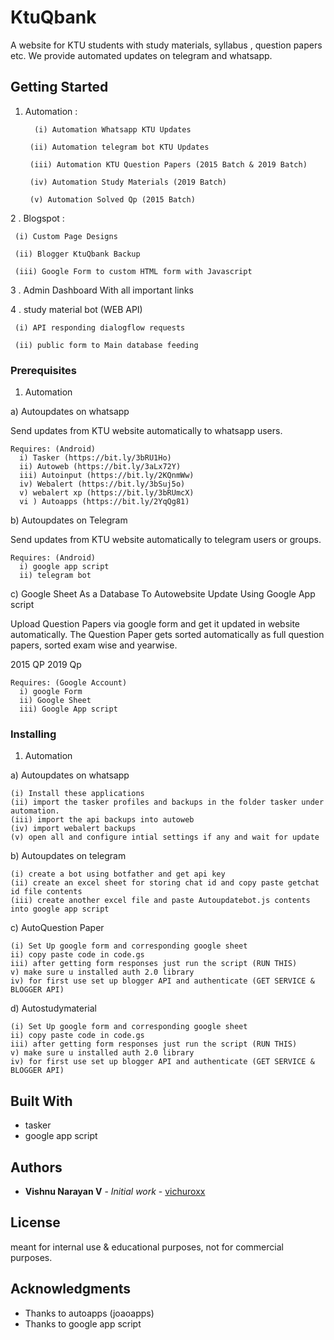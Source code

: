 # KtuQbank

A website for KTU students with study materials, syllabus , question papers etc. We provide automated updates on telegram and whatsapp.

## Getting Started

1. Automation : 
   
         (i) Automation Whatsapp KTU Updates
   
        (ii) Automation telegram bot KTU Updates
   
        (iii) Automation KTU Question Papers (2015 Batch & 2019 Batch)
        
        (iv) Automation Study Materials (2019 Batch)
        
        (v) Automation Solved Qp (2015 Batch)
   
2 . Blogspot :

     (i) Custom Page Designs
   
     (ii) Blogger KtuQbank Backup
   
     (iii) Google Form to custom HTML form with Javascript
   
3 . Admin Dashboard With all important links 

4 . study material bot (WEB API) 
   
     (i) API responding dialogflow requests
   
     (ii) public form to Main database feeding
   

### Prerequisites

1. Automation

a) Autoupdates on whatsapp

Send updates from KTU website automatically to whatsapp users.

```
Requires: (Android)
  i) Tasker (https://bit.ly/3bRU1Ho)
  ii) Autoweb (https://bit.ly/3aLx72Y)
  iii) Autoinput (https://bit.ly/2KQnmWw)
  iv) Webalert (https://bit.ly/3bSuj5o)
  v) webalert xp (https://bit.ly/3bRUmcX)
  vi ) Autoapps (https://bit.ly/2YqQg81)
```

b) Autoupdates on Telegram

Send updates from KTU website automatically to telegram users or groups.

```
Requires: (Android)
  i) google app script
  ii) telegram bot
```

c) Google Sheet As a Database To Autowebsite Update Using Google App script

Upload Question Papers via google form and get it updated in website automatically. The Question Paper gets sorted automatically as full question papers, sorted exam wise and yearwise.

   2015 QP
   2019 Qp

```
Requires: (Google Account)
  i) google Form
  ii) Google Sheet
  iii) Google App script
```


### Installing

1. Automation

a) Autoupdates on whatsapp

```
(i) Install these applications 
(ii) import the tasker profiles and backups in the folder tasker under automation.
(iii) import the api backups into autoweb
(iv) import webalert backups
(v) open all and configure intial settings if any and wait for update
```
b) Autoupdates on telegram
```
(i) create a bot using botfather and get api key 
(ii) create an excel sheet for storing chat id and copy paste getchat id file contents
(iii) create another excel file and paste Autoupdatebot.js contents into google app script 
```

c) AutoQuestion Paper

```
(i) Set Up google form and corresponding google sheet
ii) copy paste code in code.gs
iii) after getting form responses just run the script (RUN THIS)
v) make sure u installed auth 2.0 library
iv) for first use set up blogger API and authenticate (GET SERVICE & BLOGGER API)

```
d) Autostudymaterial

```
(i) Set Up google form and corresponding google sheet
ii) copy paste code in code.gs
iii) after getting form responses just run the script (RUN THIS)
v) make sure u installed auth 2.0 library
iv) for first use set up blogger API and authenticate (GET SERVICE & BLOGGER API)

```

## Built With

* tasker
* google app script

## Authors

* **Vishnu Narayan V** - *Initial work* - [vichuroxx](https://github.com/vichuroxx)

## License

meant for internal use & educational purposes, not for commercial purposes.

## Acknowledgments

* Thanks to autoapps (joaoapps)
* Thanks to google app script
